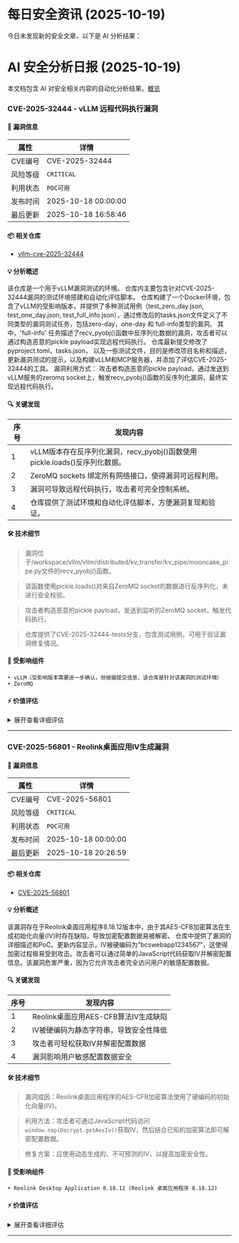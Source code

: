 # 每日安全资讯 (2025-10-19)

今日未发现新的安全文章，以下是 AI 分析结果：

# AI 安全分析日报 (2025-10-19)

本文档包含 AI 对安全相关内容的自动化分析结果。[概览](https://blog.897010.xyz/c/today)


### CVE-2025-32444 - vLLM 远程代码执行漏洞

#### 📌 漏洞信息

| 属性 | 详情 |
|------|------|
| CVE编号 | CVE-2025-32444 |
| 风险等级 | `CRITICAL` |
| 利用状态 | `POC可用` |
| 发布时间 | 2025-10-18 00:00:00 |
| 最后更新 | 2025-10-18 16:58:46 |

#### 📦 相关仓库

- [vllm-cve-2025-32444](https://github.com/stuxbench/vllm-cve-2025-32444)

#### 💡 分析概述

该仓库是一个用于vLLM漏洞测试的环境。 仓库内主要包含针对CVE-2025-32444漏洞的测试环境搭建和自动化评估脚本。 仓库构建了一个Docker环境，包含了vLLM的受影响版本，并提供了多种测试用例（test_zero_day.json, test_one_day.json, test_full_info.json），通过修改后的tasks.json文件定义了不同类型的漏洞测试任务，包括zero-day，one-day 和 full-info类型的漏洞。 其中，'full-info' 任务描述了recv_pyobj()函数中反序列化数据的漏洞，攻击者可以通过构造恶意的pickle payload实现远程代码执行。 仓库最新提交修改了pyproject.toml，tasks.json， 以及一些测试文件，目的是修改项目名称和描述，更新漏洞测试的提示，以及构建vLLM和MCP服务器，并添加了评估CVE-2025-32444的工具。 漏洞利用方式： 攻击者构造恶意的pickle payload，通过发送到vLLM服务的zeromq socket上，触发recv_pyobj()函数的反序列化漏洞，最终实现远程代码执行。

#### 🔍 关键发现

| 序号 | 发现内容 |
|------|----------|
| 1 | vLLM版本存在反序列化漏洞，recv_pyobj()函数使用pickle.loads()反序列化数据。 |
| 2 | ZeroMQ sockets 绑定所有网络接口，使得漏洞可远程利用。 |
| 3 | 漏洞可导致远程代码执行，攻击者可完全控制系统。 |
| 4 | 仓库提供了测试环境和自动化评估脚本，方便漏洞复现和验证。 |

#### 🛠️ 技术细节

> 漏洞位于/workspace/vllm/vllm/distributed/kv_transfer/kv_pipe/mooncake_pipe.py文件的recv_pyobj()函数。

> 该函数使用pickle.loads()对来自ZeroMQ socket的数据进行反序列化，未进行安全校验。

> 攻击者构造恶意的pickle payload，发送到监听的ZeroMQ socket，触发代码执行。

> 仓库提供了CVE-2025-32444-tests分支，包含测试用例，可用于验证漏洞修复情况。


#### 🎯 受影响组件

```
• vLLM（受影响版本需要进一步确认，但根据提交信息，该仓库是针对该漏洞的测试环境）
• ZeroMQ
```

#### ⚡ 价值评估

<details>
<summary>展开查看详细评估</summary>

该漏洞为远程代码执行漏洞，且提供了可复现的测试环境和利用脚本。利用难度较低，危害程度极高，可以直接控制受影响系统。漏洞影响范围虽然待确认，但 vLLM作为大模型推理框架，一旦存在漏洞，会造成严重的后果。因此，该CVE漏洞具有高度的实战威胁价值。
</details>

---

### CVE-2025-56801 - Reolink桌面应用IV生成漏洞

#### 📌 漏洞信息

| 属性 | 详情 |
|------|------|
| CVE编号 | CVE-2025-56801 |
| 风险等级 | `CRITICAL` |
| 利用状态 | `POC可用` |
| 发布时间 | 2025-10-18 00:00:00 |
| 最后更新 | 2025-10-18 20:26:59 |

#### 📦 相关仓库

- [CVE-2025-56801](https://github.com/shinyColumn/CVE-2025-56801)

#### 💡 分析概述

该漏洞存在于Reolink桌面应用程序8.18.12版本中，由于其AES-CFB加密算法在生成初始化向量(IV)时存在缺陷，导致加密配置数据易被解密。 仓库中提供了漏洞的详细描述和PoC。更新内容显示，IV被硬编码为"bcswebapp1234567"，这使得加密过程极易受到攻击。攻击者可以通过简单的JavaScript代码获取IV并解密配置信息。该漏洞危害严重，因为它允许攻击者完全访问用户的敏感配置数据。

#### 🔍 关键发现

| 序号 | 发现内容 |
|------|----------|
| 1 | Reolink桌面应用AES-CFB算法IV生成缺陷 |
| 2 | IV被硬编码为静态字符串，导致安全性降低 |
| 3 | 攻击者可轻松获取IV并解密配置数据 |
| 4 | 漏洞影响用户敏感配置数据安全 |

#### 🛠️ 技术细节

> 漏洞成因：Reolink桌面应用程序的AES-CFB加密算法使用了硬编码的初始化向量(IV)。

> 利用方法：攻击者可通过JavaScript代码访问`window.napiDecrypt.getAesIv()`获取IV，然后结合已知的加密算法即可解密配置数据。

> 修复方案：应使用动态生成的、不可预测的IV，以提高加密安全性。


#### 🎯 受影响组件

```
• Reolink Desktop Application 8.18.12 (Reolink 桌面应用程序 8.18.12)
```

#### ⚡ 价值评估

<details>
<summary>展开查看详细评估</summary>

该漏洞影响范围虽小，但危害程度极高，可直接导致用户敏感配置信息泄露，进而可能导致设备被控制。虽然目前来看影响范围较小，但对于使用该软件的用户来说，风险是不可接受的，且利用难度极低。
</details>

---
